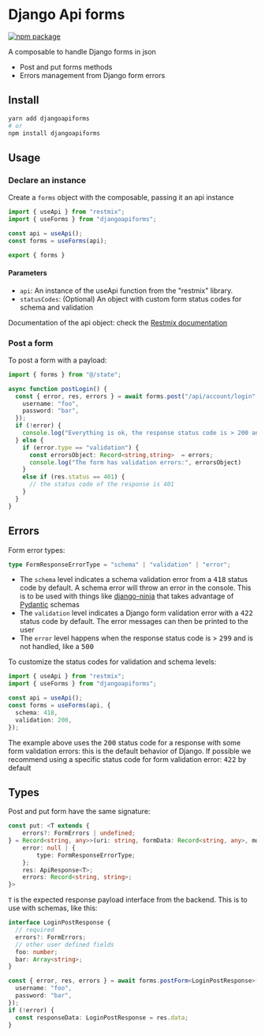 # Django Api forms

[![npm package](https://img.shields.io/npm/v/djangoapiforms)](https://www.npmjs.com/package/djangoapiforms)

A composable to handle Django forms in json

- Post and put forms methods
- Errors management from Django form errors

## Install

```bash
yarn add djangoapiforms
# or
npm install djangoapiforms
```

## Usage

### Declare an instance

Create a `forms` object with the composable, passing it an api instance

```ts
import { useApi } from "restmix";
import { useForms } from "djangoapiforms";

const api = useApi();
const forms = useForms(api);

export { forms }
```

#### Parameters

- `api`: An instance of the useApi function from the "restmix" library.
- `statusCodes`: (Optional) An object with custom form status codes for schema and validation

Documentation of the api object: check the [Restmix documentation](https://synw.github.io/restmix/ts/get)

### Post a form

To post a form with a payload:

```ts
import { forms } from "@/state";

async function postLogin() {
  const { error, res, errors } = await forms.post("/api/account/login", {
    username: "foo",
    password: "bar",
  });
  if (!error) {
    console.log("Everything is ok, the response status code is > 200 and < 299");
  } else {
    if (error.type == "validation") {
      const errorsObject: Record<string,string>  = errors;
      console.log("The form has validation errors:", errorsObject)
    }
    else if (res.status == 401) {
      // the status code of the response is 401
    }
  }
}
```

## Errors

Form error types:

```ts
type FormResponseErrorType = "schema" | "validation" | "error";
```

- The `schema` level indicates a schema validation error from a <kbd>418</kbd> status code by default. A schema
error will throw an error in the console. This is to be used with things 
like [django-ninja](https://github.com/vitalik/django-ninja) that takes advantage of [Pydantic](https://github.com/pydantic/pydantic)
schemas
- The `validation` level indicates a Django form validation error with a <kbd>422</kbd> status code by default. The
error messages can then be printed to the user
- The `error` level happens when the response status code is > <kbd>299</kbd> and is not handled, like a <kbd>500</kbd>

To customize the status codes for validation and schema levels:

```ts
import { useApi } from "restmix";
import { useForms } from "djangoapiforms";

const api = useApi();
const forms = useForms(api, {
  schema: 418,
  validation: 200,
});
```

The example above uses the <kbd>200</kbd> status code for a response with some form
validation errors: this is the default behavior of Django. If possible we
recommend using a specific status code for form validation error: <kbd>422</kbd> by
default

## Types

Post and put form have the same signature:

```ts
const put: <T extends {
    errors?: FormErrors | undefined;
} = Record<string, any>>(uri: string, formData: Record<string, any>, multipart: false) => Promise<{
    error: null | {
        type: FormResponseErrorType;
    };
    res: ApiResponse<T>;
    errors: Record<string, string>;
}>
```

`T` is the expected response payload interface from the backend. This is to use
with schemas, like this:

```ts
interface LoginPostResponse {
  // required
  errors?: FormErrors;
  // other user defined fields
  foo: number;
  bar: Array<string>;
}

const { error, res, errors } = await forms.postForm<LoginPostResponse>("/api/account/login", {
  username: "foo",
  password: "bar",
});
if (!error) {
  const responseData: LoginPostResponse = res.data;
}
```